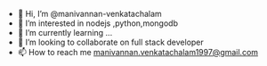 - 👋 Hi, I’m @manivannan-venkatachalam
- 👀 I’m interested in nodejs ,python,mongodb
- 🌱 I’m currently learning ...
- 💞️ I’m looking to collaborate on full stack developer
- 📫 How to reach me manivannan.venkatachalam1997@gmail.com


<!---
manivannan-venkatachalam/manivannan-venkatachalam is a ✨ special ✨ repository because its `README.md` (this file) appears on your GitHub profile.
You can click the Preview link to take a look at your changes.
--->
